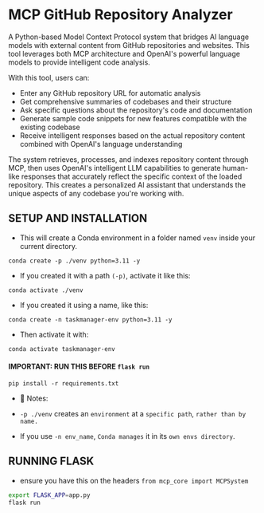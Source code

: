 # MCP GitHub Repository Analyzer

A Python-based Model Context Protocol system that bridges AI language models with external content from GitHub repositories and websites. This tool leverages both MCP architecture and OpenAI's powerful language models to provide intelligent code analysis.

With this tool, users can:

- Enter any GitHub repository URL for automatic analysis
- Get comprehensive summaries of codebases and their structure
- Ask specific questions about the repository's code and documentation
- Generate sample code snippets for new features compatible with the existing codebase
- Receive intelligent responses based on the actual repository content combined with OpenAI's language understanding

The system retrieves, processes, and indexes repository content through MCP, then uses OpenAI's intelligent LLM capabilities to generate human-like responses that accurately reflect the specific context of the loaded repository. This creates a personalized AI assistant that understands the unique aspects of any codebase you're working with.
## SETUP AND INSTALLATION

- This will create a Conda environment in a folder named `venv` inside your current directory.

```
conda create -p ./venv python=3.11 -y
```

- If you created it with a path `(-p)`, activate it like this:

```
conda activate ./venv
```

- If you created it using a name, like this:

```
conda create -n taskmanager-env python=3.11 -y
```

- Then activate it with:

```
conda activate taskmanager-env
```

#### IMPORTANT: RUN THIS BEFORE `flask run`

```
pip install -r requirements.txt
```

- 📌 Notes:
- `-p ./venv` creates an `environment` at a `specific path`, `rather than by name.`

- If you use `-n env_name`, `Conda manages` it in its `own envs directory`.

## RUNNING FLASK

- ensure you have this on the headers `from mcp_core import MCPSystem`

```bash
export FLASK_APP=app.py
flask run
```
